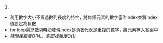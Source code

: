 1. 
- 利用數字大小不超過數列長度的特性，將每個元素的數字當作index並將index值設定為負數
- for loop遍歷數列時如發現index是負數代表是重複的數字，將元素存入答案中
- *時間複雜度O(N)，空間複雜度O(1)*